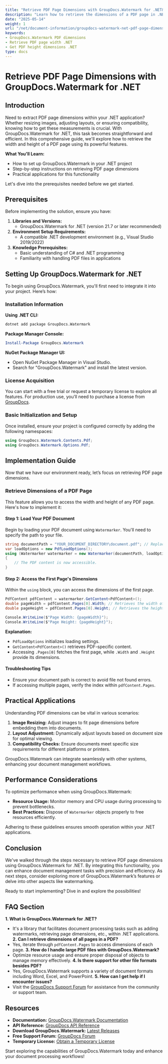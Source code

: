 ```yaml
---
title: "Retrieve PDF Page Dimensions with GroupDocs.Watermark for .NET&#58; A Comprehensive Guide"
description: "Learn how to retrieve the dimensions of a PDF page in .NET applications using GroupDocs.Watermark. Follow this step-by-step guide for efficient document management."
date: "2025-05-14"
weight: 1
url: "/net/document-information/groupdocs-watermark-net-pdf-page-dimensions/"
keywords:
- GroupDocs.Watermark PDF dimensions
- Retrieve PDF page width .NET
- Get PDF height dimensions .NET
type: docs
---
```

# Retrieve PDF Page Dimensions with GroupDocs.Watermark for .NET

## Introduction

Need to extract PDF page dimensions within your .NET application? Whether resizing images, adjusting layouts, or ensuring compatibility, knowing how to get these measurements is crucial. With GroupDocs.Watermark for .NET, this task becomes straightforward and efficient. In this comprehensive guide, we'll explore how to retrieve the width and height of a PDF page using its powerful features.

**What You'll Learn:**
- How to set up GroupDocs.Watermark in your .NET project
- Step-by-step instructions on retrieving PDF page dimensions
- Practical applications for this functionality

Let's dive into the prerequisites needed before we get started.

## Prerequisites
Before implementing the solution, ensure you have:

1. **Libraries and Versions:**
   - GroupDocs.Watermark for .NET (version 21.7 or later recommended)
2. **Environment Setup Requirements:**
   - A compatible .NET development environment (e.g., Visual Studio 2019/2022)
3. **Knowledge Prerequisites:**
   - Basic understanding of C# and .NET programming
   - Familiarity with handling PDF files in applications

## Setting Up GroupDocs.Watermark for .NET
To begin using GroupDocs.Watermark, you'll first need to integrate it into your project. Here’s how:

### Installation Information

**Using .NET CLI:**

```bash
dotnet add package GroupDocs.Watermark
```

**Package Manager Console:**

```powershell
Install-Package GroupDocs.Watermark
```

**NuGet Package Manager UI:**
- Open NuGet Package Manager in Visual Studio.
- Search for "GroupDocs.Watermark" and install the latest version.

### License Acquisition
You can start with a free trial or request a temporary license to explore all features. For production use, you’ll need to purchase a license from [GroupDocs](https://purchase.groupdocs.com/temporary-license/).

### Basic Initialization and Setup
Once installed, ensure your project is configured correctly by adding the following namespaces:

```csharp
using GroupDocs.Watermark.Contents.Pdf;
using GroupDocs.Watermark.Options.Pdf;
```

## Implementation Guide
Now that we have our environment ready, let’s focus on retrieving PDF page dimensions.

### Retrieve Dimensions of a PDF Page
This feature allows you to access the width and height of any PDF page. Here's how to implement it:

#### Step 1: Load Your PDF Document
Begin by loading your PDF document using `Watermarker`. You'll need to specify the path to your file.

```csharp
string documentPath = "YOUR_DOCUMENT_DIRECTORY\document.pdf"; // Replace with your document path
var loadOptions = new PdfLoadOptions();
using (Watermarker watermarker = new Watermarker(documentPath, loadOptions))
{
    // The PDF content is now accessible.
}
```

#### Step 2: Access the First Page's Dimensions
Within the `using` block, you can access the dimensions of the first page.

```csharp
PdfContent pdfContent = watermarker.GetContent<PdfContent>();
double pageWidth = pdfContent.Pages[0].Width; // Retrieves the width of the first page
double pageHeight = pdfContent.Pages[0].Height; // Retrieves the height of the first page

Console.WriteLine($"Page Width: {pageWidth}");
Console.WriteLine($"Page Height: {pageHeight}");
```
**Explanation:** 
- `PdfLoadOptions` initializes loading settings.
- `GetContent<PdfContent>()` retrieves PDF-specific content.
- Accessing `.Pages[0]` fetches the first page, while `.Width` and `.Height` provide its dimensions.

#### Troubleshooting Tips
- Ensure your document path is correct to avoid file not found errors.
- If accessing multiple pages, verify the index within `pdfContent.Pages`.

## Practical Applications
Understanding PDF dimensions can be vital in various scenarios:

1. **Image Resizing:** Adjust images to fit page dimensions before embedding them into documents.
2. **Layout Adjustment:** Dynamically adjust layouts based on document size for optimal viewing.
3. **Compatibility Checks:** Ensure documents meet specific size requirements for different platforms or printers.

GroupDocs.Watermark can integrate seamlessly with other systems, enhancing your document management workflows.

## Performance Considerations
To optimize performance when using GroupDocs.Watermark:
- **Resource Usage:** Monitor memory and CPU usage during processing to prevent bottlenecks.
- **Best Practices:** Dispose of `Watermarker` objects properly to free resources efficiently.

Adhering to these guidelines ensures smooth operation within your .NET applications.

## Conclusion
We've walked through the steps necessary to retrieve PDF page dimensions using GroupDocs.Watermark for .NET. By integrating this functionality, you can enhance document management tasks with precision and efficiency. As next steps, consider exploring more of GroupDocs.Watermark’s features or delve into other aspects like watermarking.

Ready to start implementing? Dive in and explore the possibilities!

## FAQ Section
**1. What is GroupDocs.Watermark for .NET?**
   - It's a library that facilitates document processing tasks such as adding watermarks, retrieving page dimensions, etc., within .NET applications.
**2. Can I retrieve dimensions of all pages in a PDF?**
   - Yes, iterate through `pdfContent.Pages` to access dimensions of each page.
**3. How do I handle large PDF files with GroupDocs.Watermark?**
   - Optimize resource usage and ensure proper disposal of objects to manage memory effectively.
**4. Is there support for other file formats besides PDF?**
   - Yes, GroupDocs.Watermark supports a variety of document formats including Word, Excel, and PowerPoint.
**5. How can I get help if I encounter issues?**
   - Visit the [GroupDocs Support Forum](https://forum.groupdocs.com/c/watermark/10) for assistance from the community or support team.

## Resources
- **Documentation:** [GroupDocs.Watermark Documentation](https://docs.groupdocs.com/watermark/net/)
- **API Reference:** [GroupDocs API Reference](https://reference.groupdocs.com/watermark/net)
- **Download GroupDocs.Watermark:** [Latest Releases](https://releases.groupdocs.com/watermark/net/)
- **Free Support Forum:** [GroupDocs Forum](https://forum.groupdocs.com/c/watermark/10)
- **Temporary License:** [Obtain a Temporary License](https://purchase.groupdocs.com/temporary-license/) 

Start exploring the capabilities of GroupDocs.Watermark today and enhance your document processing workflows!
